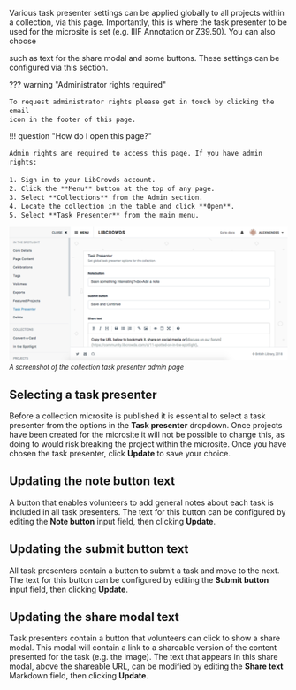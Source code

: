 Various task presenter settings can be applied globally to all projects
within a collection, via this page. Importantly, this is where the task
presenter to be used for the microsite is set (e.g. IIIF Annotation or Z39.50).
You can also choose

such as text for the share modal and some buttons. These
settings can be configured via this section.

??? warning "Administrator rights required"

    To request administrator rights please get in touch by clicking the email
    icon in the footer of this page.

!!! question "How do I open this page?"

    Admin rights are required to access this page. If you have admin rights:

    1. Sign in to your LibCrowds account.
    2. Click the **Menu** button at the top of any page.
    3. Select **Collections** from the Admin section.
    4. Locate the collection in the table and click **Open**.
    5. Select **Task Presenter** from the main menu.

![A screenshot of the collection task presenter admin page](/assets/img/collection/presenter.png?raw=true)
<br><small>*A screenshot of the collection task presenter admin page*</small>

## Selecting a task presenter

Before a collection microsite is published it is essential to select a
task presenter from the options in the **Task presenter** dropdown. Once
projects have been created for the microsite it will not be possible to
change this, as doing to would risk breaking the project within the microsite.
Once you have chosen the task presenter, click **Update** to save your
choice.

## Updating the note button text

A button that enables volunteers to add general notes about each task is
included in all task presenters. The text for this button can be configured
by editing the **Note button** input field, then clicking **Update**.

## Updating the submit button text

All task presenters contain a button to submit a task and move to the next. The
text for this button can be configured by editing the **Submit button** input
field, then clicking **Update**.

## Updating the share modal text

Task presenters contain a button that volunteers can click to show a share
modal. This modal will contain a link to a shareable version of the content
presented for the task (e.g. the image). The text that appears in this share
modal, above the shareable URL, can be modified by editing the
**Share text** Markdown field, then clicking **Update**.
